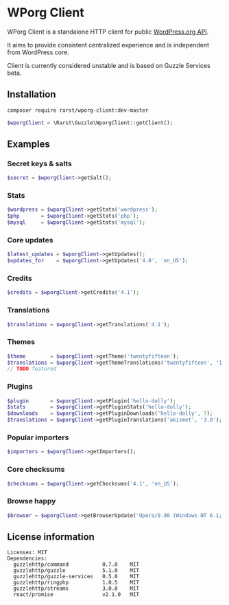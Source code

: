 # WPorg Client

WPorg Client is a standalone HTTP client for public [WordPress.org API](http://codex.wordpress.org/WordPress.org_API).

It aims to provide consistent centralized experience and is independent from WordPress core.

Client is currently considered unstable and is based on Guzzle Services beta.

## Installation

```bash
composer require rarst/wporg-client:dev-master
```

```php
$wporgClient = \Rarst\Guzzle\WporgClient::getClient();
```

## Examples

### Secret keys & salts

```php
$secret = $wporgClient->getSalt();
```

### Stats

```php
$wordpress = $wporgClient->getStats('wordpress');
$php       = $wporgClient->getStats('php');
$mysql     = $wporgClient->getStats('mysql');
```

### Core updates

```php
$latest_updates = $wporgClient->getUpdates();
$updates_for    = $wporgClient->getUpdates('4.0', 'en_US');
```

### Credits

```php
$credits = $wporgClient->getCredits('4.1');
```

### Translations

```php
$translations = $wporgClient->getTranslations('4.1');
```

### Themes

```php
$theme        = $wporgClient->getTheme('twentyfifteen');
$translations = $wporgClient->getThemeTranslations('twentyfifteen', '1.0');
// TODO featured
```

### Plugins

```php
$plugin       = $wporgClient->getPlugin('hello-dolly');
$stats        = $wporgClient->getPluginStats('hello-dolly');
$downloads    = $wporgClient->getPluginDownloads('hello-dolly', 7);
$translations = $wporgClient->getPluginTranslations('akismet', '3.0');
```

### Popular importers

```php
$importers = $wporgClient->getImporters();
```

### Core checksums

```php
$checksums = $wporgClient->getChecksums('4.1', 'en_US');
```

### Browse happy

```php
$browser = $wporgClient->getBrowserUpdate('Opera/9.80 (Windows NT 6.1; WOW64) Presto/2.12.388 Version/12.17');
```

## License information

```
Licenses: MIT
Dependencies:
  guzzlehttp/command           0.7.0    MIT
  guzzlehttp/guzzle            5.1.0    MIT
  guzzlehttp/guzzle-services   0.5.0    MIT
  guzzlehttp/ringphp           1.0.5    MIT
  guzzlehttp/streams           3.0.0    MIT
  react/promise                v2.1.0   MIT
```